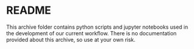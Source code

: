# README

This archive folder contains python scripts and jupyter notebooks used in the
development of our current workflow. There is no documentation provided about
this archive, so use at your own risk.
